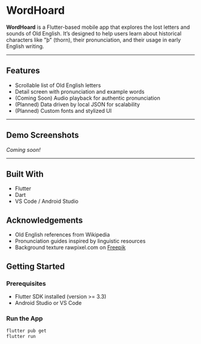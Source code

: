 # WordHoard 

**WordHoard** is a Flutter-based mobile app that explores the lost letters and sounds of Old English. It’s designed to help users learn about historical characters like "þ" (thorn), their pronunciation, and their usage in early English writing.

---

## Features

- Scrollable list of Old English letters
- Detail screen with pronunciation and example words
- (Coming Soon) Audio playback for authentic pronunciation
- (Planned) Data driven by local JSON for scalability
- (Planned) Custom fonts and stylized UI

---

## Demo Screenshots

*Coming soon!*

---

## Built With

- Flutter
- Dart
- VS Code / Android Studio

## Acknowledgements

- Old English references from Wikipedia
- Pronunciation guides inspired by linguistic resources
- Background texture rawpixel.com on [Freepik](https://www.freepik.com)


## Getting Started

### Prerequisites

- Flutter SDK installed (version >= 3.3)
- Android Studio or VS Code

### Run the App

```bash
flutter pub get
flutter run

